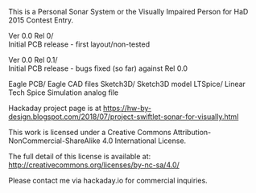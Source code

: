 This is a Personal Sonar System or the Visually Impaired Person for HaD 2015 Contest Entry.

Ver 0.0 Rel 0/	
Initial PCB release - first layout/non-tested

Ver 0.0 Rel 0.1/	
Initial PCB release - bugs fixed (so far) against Rel 0.0

  Eagle PCB/ Eagle CAD files
  Sketch3D/  Sketch3D model
  LTSpice/   Linear Tech Spice Simulation analog file

Hackaday project page is at 
https://hw-by-design.blogspot.com/2018/07/project-swiftlet-sonar-for-visually.html

This work is licensed under a Creative Commons Attribution-
NonCommercial-ShareAlike 4.0 International License.

The full detail of this license is available at: 
http://creativecommons.org/licenses/by-nc-sa/4.0/

Please contact me via hackaday.io for commercial inquiries.

